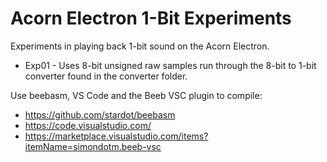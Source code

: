 # Acorn Electron 1-Bit Experiments

Experiments in playing back 1-bit sound on the Acorn Electron.

- Exp01 - Uses 8-bit unsigned raw samples run through the 8-bit to 1-bit converter found in the converter folder.


Use beebasm, VS Code and the Beeb VSC plugin to compile:

* https://github.com/stardot/beebasm
* https://code.visualstudio.com/
* https://marketplace.visualstudio.com/items?itemName=simondotm.beeb-vsc
